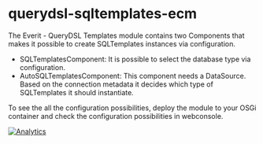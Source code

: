 querydsl-sqltemplates-ecm
=========================

The Everit - QueryDSL Templates module contains two Components that makes
it possible to create SQLTemplates instances via configuration.

 - SQLTemplatesComponent: It is possible to select the database type via
   configuration.
 - AutoSQLTemplatesComponent: This component needs a DataSource. Based on
   the connection metadata it decides which type of SQLTemplates it should
   instantiate.

To see the all the configuration possibilities, deploy the module to your
OSGi container and check the configuration possibilities in webconsole.

[![Analytics](https://ga-beacon.appspot.com/UA-15041869-4/everit-org/osgi-querydsl-templates)](https://github.com/igrigorik/ga-beacon)
